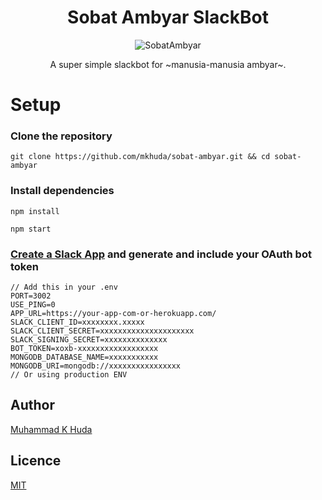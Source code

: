 <div align="center">
    
# Sobat Ambyar SlackBot

![SobatAmbyar](https://avatars.slack-edge.com/2020-03-24/1023381274981_cddb07dd666086c15004_192.png)

A super simple slackbot for ~manusia-manusia ambyar~.

</div>

# Setup

### Clone the repository

```
git clone https://github.com/mkhuda/sobat-ambyar.git && cd sobat-ambyar
```

### Install dependencies

```
npm install

npm start
```

### [Create a Slack App](https://api.slack.com/apps/new) and generate and include your OAuth bot token

```
// Add this in your .env
PORT=3002
USE_PING=0
APP_URL=https://your-app-com-or-herokuapp.com/
SLACK_CLIENT_ID=xxxxxxxx.xxxxx
SLACK_CLIENT_SECRET=xxxxxxxxxxxxxxxxxxxxx
SLACK_SIGNING_SECRET=xxxxxxxxxxxxxx
BOT_TOKEN=xoxb-xxxxxxxxxxxxxxxxxx
MONGODB_DATABASE_NAME=xxxxxxxxxxx
MONGODB_URI=mongodb://xxxxxxxxxxxxxxxx
// Or using production ENV
```

## Author

[Muhammad K Huda](https://mkhuda.com)

## Licence

[MIT](https://opensource.org/licenses/MIT)
